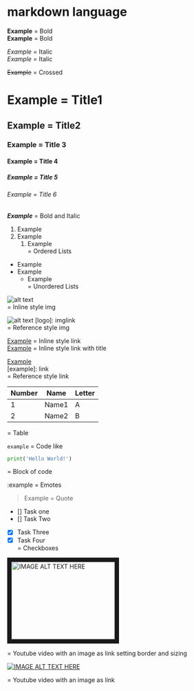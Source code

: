 # markdown language

**Example** = Bold\
__Example__ = Bold

*Example* = Italic\
_Example_ = Italic

~~Example~~ = Crossed

# Example = Title1
## Example = Title2
### Example = Title 3
#### Example = Title 4
##### Example = Title 5
###### Example = Title 6

__*Example*__ = Bold and Italic

1. Example
2. Example
    1. Example\
= Ordered Lists

* Example
* Example
    * Example\
= Unordered Lists

![alt text](imglink)\
= Inline style img

![alt text](logo)
[logo]: imglink\
= Reference style img

[Example](link) = Inline style link\
[Example](link "title-example") = Inline style link with title

[Example](example)\
[example]: link\
= Reference style link

Number | Name | Letter
--- | --- | ---
1 | Name1 | A
2 | Name2 | B

= Table

`example` = Code like

```python
print('Hello World!')
```
= Block of code

:example = Emotes

> Example = Quote

- [] Task one
- [] Task Two
- [x] Task Three
- [x] Task Four\
= Checkboxes

<a href="http://www.youtube.com/watch?feature=player_embedded&v=YOUTUBE_VIDEO_ID_HERE" target="_blank"><img src="http://img.youtube.com/vi/YOUTUBE_VIDEO_ID_HERE/0.jpg" 
alt="IMAGE ALT TEXT HERE" width="240" height="180" border="10" /></a>

= Youtube video with an image as link setting border and sizing


[![IMAGE ALT TEXT HERE](http://img.youtube.com/vi/YOUTUBE_VIDEO_ID_HERE/0.jpg)](http://www.youtube.com/watch?v=YOUTUBE_VIDEO_ID_HERE)

= Youtube video with an image as link
